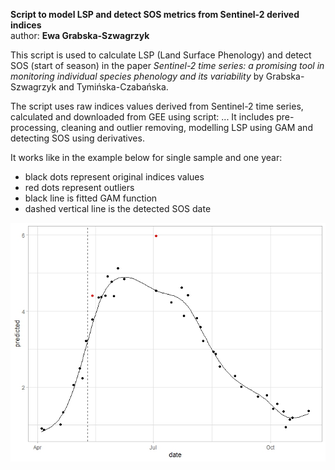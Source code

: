 **Script to model LSP and detect SOS metrics from Sentinel-2 derived indices**  
author: **Ewa Grabska-Szwagrzyk**

This script is used to calculate LSP (Land Surface Phenology) and detect SOS (start of season) in the paper *Sentinel-2 time series: a promising tool in monitoring individual species phenology and its variability* by Grabska-Szwagrzyk and Tymińska-Czabańska. 

The script uses raw indices values derived from Sentinel-2 time series, calculated and downloaded from GEE using script: ... 
It includes pre-processing, cleaning and outlier removing, modelling LSP using GAM and detecting SOS using derivatives. 

It works like in the example below for single sample and one year:

* black dots represent original indices values
* red dots represent outliers
* black line is fitted GAM function
* dashed vertical line is the detected SOS date 

![](gam_der_8372.jpeg)


